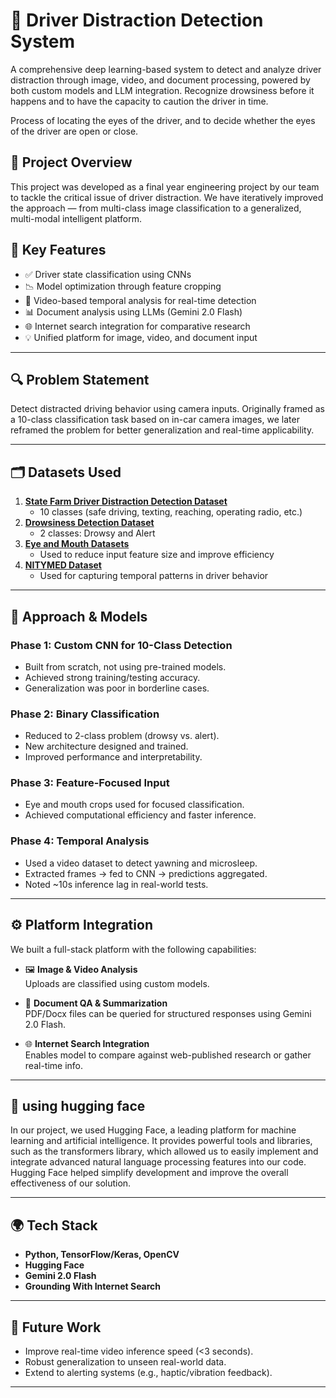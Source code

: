 # 🚗 Driver Distraction Detection System

A comprehensive deep learning-based system to detect and analyze driver distraction through image, video, and document processing, powered by both custom models and LLM integration.
Recognize drowsiness before it happens and to have the capacity to caution the driver in time.

Process of locating the eyes of the driver, and to decide whether the eyes of the driver are open or close.

## 🧠 Project Overview

This project was developed as a final year engineering project by our team to tackle the critical issue of driver distraction. We have iteratively improved the approach — from multi-class image classification to a generalized, multi-modal intelligent platform.

## 📌 Key Features

- ✅ Driver state classification using CNNs
- 📉 Model optimization through feature cropping
- 🎥 Video-based temporal analysis for real-time detection
- 📊 Document analysis using LLMs (Gemini 2.0 Flash)
- 🌐 Internet search integration for comparative research
- 💡 Unified platform for image, video, and document input

---

## 🔍 Problem Statement

Detect distracted driving behavior using camera inputs. Originally framed as a 10-class classification task based on in-car camera images, we later reframed the problem for better generalization and real-time applicability.

---

## 🗂️ Datasets Used

1. **[State Farm Driver Distraction Detection Dataset](https://www.kaggle.com/competitions/state-farm-distracted-driver-detection)**  
   - 10 classes (safe driving, texting, reaching, operating radio, etc.)
2. **[Drowsiness Detection Dataset](https://www.kaggle.com/datasets/ismailnasri20/driver-drowsiness-dataset-ddd)**  
   - 2 classes: Drowsy and Alert
3. **[Eye and Mouth Datasets](https://www.kaggle.com/datasets/prasadvpatil/mrl-dataset,https://www.kaggle.com/datasets/davidvazquezcic/yawn-dataset/data)**  
   - Used to reduce input feature size and improve efficiency
4. **[NITYMED Dataset](https://www.kaggle.com/datasets/nikospetrellis/nitymed)**  
   - Used for capturing temporal patterns in driver behavior

---

## 🧪 Approach & Models

### Phase 1: Custom CNN for 10-Class Detection
- Built from scratch, not using pre-trained models.
- Achieved strong training/testing accuracy.
- Generalization was poor in borderline cases.

### Phase 2: Binary Classification
- Reduced to 2-class problem (drowsy vs. alert).
- New architecture designed and trained.
- Improved performance and interpretability.

### Phase 3: Feature-Focused Input
- Eye and mouth crops used for focused classification.
- Achieved computational efficiency and faster inference.

### Phase 4: Temporal Analysis
- Used a video dataset to detect yawning and microsleep.
- Extracted frames → fed to CNN → predictions aggregated.
- Noted ~10s inference lag in real-world tests.

---

## ⚙️ Platform Integration

We built a full-stack platform with the following capabilities:

- 🖼️ **Image & Video Analysis**  
  Uploads are classified using custom models.

- 📄 **Document QA & Summarization**  
  PDF/Docx files can be queried for structured responses using Gemini 2.0 Flash.

- 🌐 **Internet Search Integration**  
  Enables model to compare against web-published research or gather real-time info.

---

## 🤗 using hugging face 
In our project, we used Hugging Face, a leading platform for machine learning and artificial intelligence. It provides powerful tools and libraries, such as the transformers library, which allowed us to easily implement and integrate advanced natural language processing features into our code. Hugging Face helped simplify development and improve the overall effectiveness of our solution.

---

## 🌍 Tech Stack

- **Python, TensorFlow/Keras, OpenCV**
- **Hugging Face**
- **Gemini 2.0 Flash** 
- **Grounding With Internet Search** 

---

## 🚀 Future Work

- Improve real-time video inference speed (<3 seconds).
- Robust generalization to unseen real-world data.
- Extend to alerting systems (e.g., haptic/vibration feedback).

---

